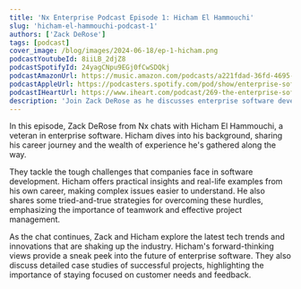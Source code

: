 ```yaml
---
title: 'Nx Enterprise Podcast Episode 1: Hicham El Hammouchi'
slug: 'hicham-el-hammouchi-podcast-1'
authors: ['Zack DeRose']
tags: [podcast]
cover_image: /blog/images/2024-06-18/ep-1-hicham.png
podcastYoutubeId: 8iiLB_2djZ8
podcastSpotifyId: 24yagCNpu9EGj0fCwSDQkj
podcastAmazonUrl: https://music.amazon.com/podcasts/a221fdad-36fd-4695-a5b4-038d7b99d284/episodes/899a2e4c-2e56-4dfa-a3e3-e69eb216f2b0/the-enterprise-software-podcast-by-nx-the-enterprise-software-podcast-by-nx-1-hicham-el-hamouchi
podcastAppleUrl: https://podcasters.spotify.com/pod/show/enterprise-software/episodes/The-Enterprise-Software-Podcast-By-Nx-1--Hicham-El-Hamouchi-e2l0302
podcastIHeartUrl: https://www.iheart.com/podcast/269-the-enterprise-software-po-186891508/episode/the-enterprise-software-podcast-by-nx-186891511/
description: 'Join Zack DeRose as he discusses enterprise software development with veteran Hicham El Hammouchi, exploring challenges and emerging trends.'
---
```


In this episode, Zack DeRose from Nx chats with Hicham El Hammouchi, a veteran in enterprise software. Hicham dives into his background, sharing his career journey and the wealth of experience he's gathered along the way.

They tackle the tough challenges that companies face in software development. Hicham offers practical insights and real-life examples from his own career, making complex issues easier to understand. He also shares some tried-and-true strategies for overcoming these hurdles, emphasizing the importance of teamwork and effective project management.

As the chat continues, Zack and Hicham explore the latest tech trends and innovations that are shaking up the industry. Hicham's forward-thinking views provide a sneak peek into the future of enterprise software. They also discuss detailed case studies of successful projects, highlighting the importance of staying focused on customer needs and feedback.
